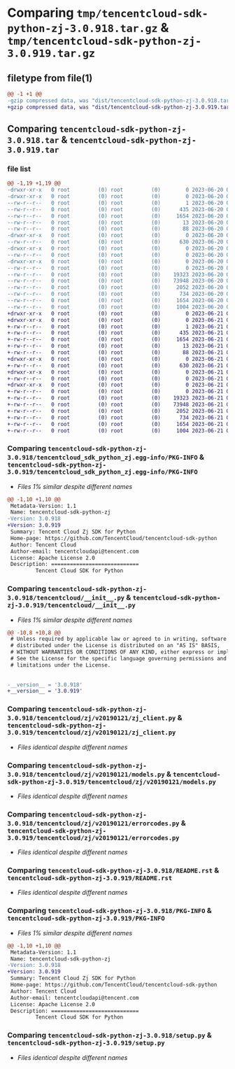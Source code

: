 # Comparing `tmp/tencentcloud-sdk-python-zj-3.0.918.tar.gz` & `tmp/tencentcloud-sdk-python-zj-3.0.919.tar.gz`

## filetype from file(1)

```diff
@@ -1 +1 @@
-gzip compressed data, was "dist/tencentcloud-sdk-python-zj-3.0.918.tar", last modified: Tue Jun 20 02:53:32 2023, max compression
+gzip compressed data, was "dist/tencentcloud-sdk-python-zj-3.0.919.tar", last modified: Wed Jun 21 00:41:30 2023, max compression
```

## Comparing `tencentcloud-sdk-python-zj-3.0.918.tar` & `tencentcloud-sdk-python-zj-3.0.919.tar`

### file list

```diff
@@ -1,19 +1,19 @@
-drwxr-xr-x   0 root         (0) root         (0)        0 2023-06-20 02:53:32.000000 tencentcloud-sdk-python-zj-3.0.918/
-drwxr-xr-x   0 root         (0) root         (0)        0 2023-06-20 02:53:32.000000 tencentcloud-sdk-python-zj-3.0.918/tencentcloud_sdk_python_zj.egg-info/
--rw-r--r--   0 root         (0) root         (0)        1 2023-06-20 02:53:32.000000 tencentcloud-sdk-python-zj-3.0.918/tencentcloud_sdk_python_zj.egg-info/dependency_links.txt
--rw-r--r--   0 root         (0) root         (0)      435 2023-06-20 02:53:32.000000 tencentcloud-sdk-python-zj-3.0.918/tencentcloud_sdk_python_zj.egg-info/SOURCES.txt
--rw-r--r--   0 root         (0) root         (0)     1654 2023-06-20 02:53:32.000000 tencentcloud-sdk-python-zj-3.0.918/tencentcloud_sdk_python_zj.egg-info/PKG-INFO
--rw-r--r--   0 root         (0) root         (0)       13 2023-06-20 02:53:32.000000 tencentcloud-sdk-python-zj-3.0.918/tencentcloud_sdk_python_zj.egg-info/top_level.txt
--rw-r--r--   0 root         (0) root         (0)       88 2023-06-20 02:53:32.000000 tencentcloud-sdk-python-zj-3.0.918/setup.cfg
-drwxr-xr-x   0 root         (0) root         (0)        0 2023-06-20 02:53:32.000000 tencentcloud-sdk-python-zj-3.0.918/tencentcloud/
--rw-r--r--   0 root         (0) root         (0)      630 2023-06-20 02:53:32.000000 tencentcloud-sdk-python-zj-3.0.918/tencentcloud/__init__.py
-drwxr-xr-x   0 root         (0) root         (0)        0 2023-06-20 02:53:32.000000 tencentcloud-sdk-python-zj-3.0.918/tencentcloud/zj/
--rw-r--r--   0 root         (0) root         (0)        0 2023-06-20 02:53:32.000000 tencentcloud-sdk-python-zj-3.0.918/tencentcloud/zj/__init__.py
-drwxr-xr-x   0 root         (0) root         (0)        0 2023-06-20 02:53:32.000000 tencentcloud-sdk-python-zj-3.0.918/tencentcloud/zj/v20190121/
--rw-r--r--   0 root         (0) root         (0)        0 2023-06-20 02:53:32.000000 tencentcloud-sdk-python-zj-3.0.918/tencentcloud/zj/v20190121/__init__.py
--rw-r--r--   0 root         (0) root         (0)    19323 2023-06-20 02:53:32.000000 tencentcloud-sdk-python-zj-3.0.918/tencentcloud/zj/v20190121/zj_client.py
--rw-r--r--   0 root         (0) root         (0)    73948 2023-06-20 02:53:32.000000 tencentcloud-sdk-python-zj-3.0.918/tencentcloud/zj/v20190121/models.py
--rw-r--r--   0 root         (0) root         (0)     2052 2023-06-20 02:53:32.000000 tencentcloud-sdk-python-zj-3.0.918/tencentcloud/zj/v20190121/errorcodes.py
--rw-r--r--   0 root         (0) root         (0)      734 2023-06-20 02:53:32.000000 tencentcloud-sdk-python-zj-3.0.918/README.rst
--rw-r--r--   0 root         (0) root         (0)     1654 2023-06-20 02:53:32.000000 tencentcloud-sdk-python-zj-3.0.918/PKG-INFO
--rw-r--r--   0 root         (0) root         (0)     1004 2023-06-20 02:53:32.000000 tencentcloud-sdk-python-zj-3.0.918/setup.py
+drwxr-xr-x   0 root         (0) root         (0)        0 2023-06-21 00:41:30.000000 tencentcloud-sdk-python-zj-3.0.919/
+drwxr-xr-x   0 root         (0) root         (0)        0 2023-06-21 00:41:30.000000 tencentcloud-sdk-python-zj-3.0.919/tencentcloud_sdk_python_zj.egg-info/
+-rw-r--r--   0 root         (0) root         (0)        1 2023-06-21 00:41:30.000000 tencentcloud-sdk-python-zj-3.0.919/tencentcloud_sdk_python_zj.egg-info/dependency_links.txt
+-rw-r--r--   0 root         (0) root         (0)      435 2023-06-21 00:41:30.000000 tencentcloud-sdk-python-zj-3.0.919/tencentcloud_sdk_python_zj.egg-info/SOURCES.txt
+-rw-r--r--   0 root         (0) root         (0)     1654 2023-06-21 00:41:30.000000 tencentcloud-sdk-python-zj-3.0.919/tencentcloud_sdk_python_zj.egg-info/PKG-INFO
+-rw-r--r--   0 root         (0) root         (0)       13 2023-06-21 00:41:30.000000 tencentcloud-sdk-python-zj-3.0.919/tencentcloud_sdk_python_zj.egg-info/top_level.txt
+-rw-r--r--   0 root         (0) root         (0)       88 2023-06-21 00:41:30.000000 tencentcloud-sdk-python-zj-3.0.919/setup.cfg
+drwxr-xr-x   0 root         (0) root         (0)        0 2023-06-21 00:41:30.000000 tencentcloud-sdk-python-zj-3.0.919/tencentcloud/
+-rw-r--r--   0 root         (0) root         (0)      630 2023-06-21 00:41:30.000000 tencentcloud-sdk-python-zj-3.0.919/tencentcloud/__init__.py
+drwxr-xr-x   0 root         (0) root         (0)        0 2023-06-21 00:41:30.000000 tencentcloud-sdk-python-zj-3.0.919/tencentcloud/zj/
+-rw-r--r--   0 root         (0) root         (0)        0 2023-06-21 00:41:30.000000 tencentcloud-sdk-python-zj-3.0.919/tencentcloud/zj/__init__.py
+drwxr-xr-x   0 root         (0) root         (0)        0 2023-06-21 00:41:30.000000 tencentcloud-sdk-python-zj-3.0.919/tencentcloud/zj/v20190121/
+-rw-r--r--   0 root         (0) root         (0)        0 2023-06-21 00:41:30.000000 tencentcloud-sdk-python-zj-3.0.919/tencentcloud/zj/v20190121/__init__.py
+-rw-r--r--   0 root         (0) root         (0)    19323 2023-06-21 00:41:30.000000 tencentcloud-sdk-python-zj-3.0.919/tencentcloud/zj/v20190121/zj_client.py
+-rw-r--r--   0 root         (0) root         (0)    73948 2023-06-21 00:41:30.000000 tencentcloud-sdk-python-zj-3.0.919/tencentcloud/zj/v20190121/models.py
+-rw-r--r--   0 root         (0) root         (0)     2052 2023-06-21 00:41:30.000000 tencentcloud-sdk-python-zj-3.0.919/tencentcloud/zj/v20190121/errorcodes.py
+-rw-r--r--   0 root         (0) root         (0)      734 2023-06-21 00:41:30.000000 tencentcloud-sdk-python-zj-3.0.919/README.rst
+-rw-r--r--   0 root         (0) root         (0)     1654 2023-06-21 00:41:30.000000 tencentcloud-sdk-python-zj-3.0.919/PKG-INFO
+-rw-r--r--   0 root         (0) root         (0)     1004 2023-06-21 00:41:30.000000 tencentcloud-sdk-python-zj-3.0.919/setup.py
```

### Comparing `tencentcloud-sdk-python-zj-3.0.918/tencentcloud_sdk_python_zj.egg-info/PKG-INFO` & `tencentcloud-sdk-python-zj-3.0.919/tencentcloud_sdk_python_zj.egg-info/PKG-INFO`

 * *Files 1% similar despite different names*

```diff
@@ -1,10 +1,10 @@
 Metadata-Version: 1.1
 Name: tencentcloud-sdk-python-zj
-Version: 3.0.918
+Version: 3.0.919
 Summary: Tencent Cloud Zj SDK for Python
 Home-page: https://github.com/TencentCloud/tencentcloud-sdk-python
 Author: Tencent Cloud
 Author-email: tencentcloudapi@tencent.com
 License: Apache License 2.0
 Description: ============================
         Tencent Cloud SDK for Python
```

### Comparing `tencentcloud-sdk-python-zj-3.0.918/tencentcloud/__init__.py` & `tencentcloud-sdk-python-zj-3.0.919/tencentcloud/__init__.py`

 * *Files 1% similar despite different names*

```diff
@@ -10,8 +10,8 @@
 # Unless required by applicable law or agreed to in writing, software
 # distributed under the License is distributed on an "AS IS" BASIS,
 # WITHOUT WARRANTIES OR CONDITIONS OF ANY KIND, either express or implied.
 # See the License for the specific language governing permissions and
 # limitations under the License.
 
 
-__version__ = '3.0.918'
+__version__ = '3.0.919'
```

### Comparing `tencentcloud-sdk-python-zj-3.0.918/tencentcloud/zj/v20190121/zj_client.py` & `tencentcloud-sdk-python-zj-3.0.919/tencentcloud/zj/v20190121/zj_client.py`

 * *Files identical despite different names*

### Comparing `tencentcloud-sdk-python-zj-3.0.918/tencentcloud/zj/v20190121/models.py` & `tencentcloud-sdk-python-zj-3.0.919/tencentcloud/zj/v20190121/models.py`

 * *Files identical despite different names*

### Comparing `tencentcloud-sdk-python-zj-3.0.918/tencentcloud/zj/v20190121/errorcodes.py` & `tencentcloud-sdk-python-zj-3.0.919/tencentcloud/zj/v20190121/errorcodes.py`

 * *Files identical despite different names*

### Comparing `tencentcloud-sdk-python-zj-3.0.918/README.rst` & `tencentcloud-sdk-python-zj-3.0.919/README.rst`

 * *Files identical despite different names*

### Comparing `tencentcloud-sdk-python-zj-3.0.918/PKG-INFO` & `tencentcloud-sdk-python-zj-3.0.919/PKG-INFO`

 * *Files 1% similar despite different names*

```diff
@@ -1,10 +1,10 @@
 Metadata-Version: 1.1
 Name: tencentcloud-sdk-python-zj
-Version: 3.0.918
+Version: 3.0.919
 Summary: Tencent Cloud Zj SDK for Python
 Home-page: https://github.com/TencentCloud/tencentcloud-sdk-python
 Author: Tencent Cloud
 Author-email: tencentcloudapi@tencent.com
 License: Apache License 2.0
 Description: ============================
         Tencent Cloud SDK for Python
```

### Comparing `tencentcloud-sdk-python-zj-3.0.918/setup.py` & `tencentcloud-sdk-python-zj-3.0.919/setup.py`

 * *Files identical despite different names*


